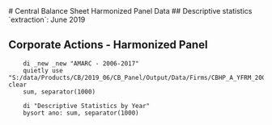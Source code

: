 <meta charset="utf-8"/>
# Central Balance Sheet Harmonized Panel Data
## Descriptive statistics
`extraction`: June 2019

## **Corporate Actions - Harmonized Panel**

```
    di _new _new "AMARC - 2006-2017"
    quietly use "S:/data/Products/CB/2019_06/CB_Panel/Output/Data/Firms/CBHP_A_YFRM_20062017_JUN19_AMARC_V01.dta", clear
    sum, separator(1000)

    di "Descriptive Statistics by Year"
    bysort ano: sum, separator(1000)
```







